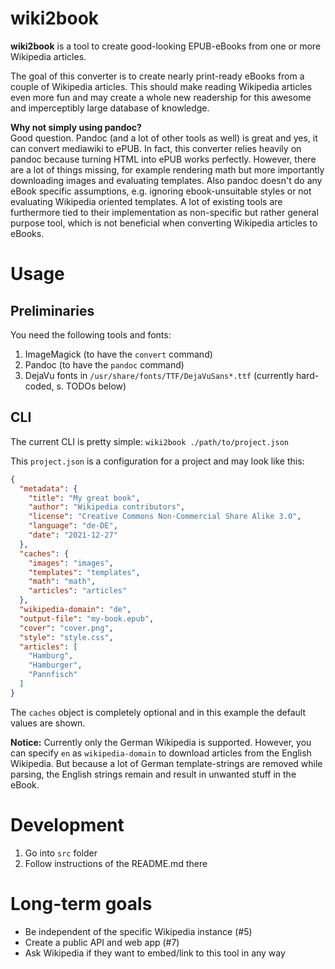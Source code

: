 # wiki2book
**wiki2book** is a tool to create good-looking EPUB-eBooks from one or more Wikipedia articles.

The goal of this converter is to create nearly print-ready eBooks from a couple of Wikipedia articles.
This should make reading Wikipedia articles even more fun and may create a whole new readership for this awesome and imperceptibly large database of knowledge. 

**Why not simply using pandoc?**<br>
Good question.
Pandoc (and a lot of other tools as well) is great and yes, it can convert mediawiki to ePUB.
In fact, this converter relies heavily on pandoc because turning HTML into ePUB works perfectly.
However, there are a lot of things missing, for example rendering math but more importantly downloading images and evaluating templates.
Also pandoc doesn't do any eBook specific assumptions, e.g. ignoring ebook-unsuitable styles or not evaluating Wikipedia oriented templates.
A lot of existing tools are furthermore tied to their implementation as non-specific but rather general purpose tool, which is not beneficial when converting Wikipedia articles to eBooks. 

# Usage

## Preliminaries

You need the following tools and fonts:

1. ImageMagick (to have the `convert` command)
2. Pandoc (to have the `pandoc` command)
3. DejaVu fonts in `/usr/share/fonts/TTF/DejaVuSans*.ttf` (currently hard-coded, s. TODOs below)
 
## CLI

The current CLI is pretty simple: `wiki2book ./path/to/project.json`

This `project.json` is a configuration for a project and may look like this:

```json
{
  "metadata": {
    "title": "My great book",
    "author": "Wikipedia contributors",
    "license": "Creative Commons Non-Commercial Share Alike 3.0",
    "language": "de-DE",
    "date": "2021-12-27"
  },
  "caches": {
    "images": "images",
    "templates": "templates",
    "math": "math",
    "articles": "articles"
  },
  "wikipedia-domain": "de",
  "output-file": "my-book.epub",
  "cover": "cover.png",
  "style": "style.css",
  "articles": [
    "Hamburg",
    "Hamburger",
    "Pannfisch"
  ]
}
```

The `caches` object is completely optional and in this example the default values are shown.

**Notice:** Currently only the German Wikipedia is supported.
However, you can specify `en` as `wikipedia-domain` to download articles from the English Wikipedia.
But because a lot of German template-strings are removed while parsing, the English strings remain and result in unwanted stuff in the eBook.

# Development

1. Go into `src` folder
2. Follow instructions of the README.md there

# Long-term goals

* Be independent of the specific Wikipedia instance (#5)
* Create a public API and web app (#7)
* Ask Wikipedia if they want to embed/link to this tool in any way